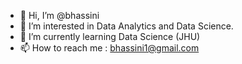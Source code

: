- 👋 Hi, I’m @bhassini
- 👀 I’m interested in Data Analytics and Data Science.
- 🌱 I’m currently learning Data Science (JHU)
- 📫 How to reach me : bhassini1@gmail.com

<!---
bhassini/bhassini is a ✨ special ✨ repository because its `README.md` (this file) appears on your GitHub profile.
You can click the Preview link to take a look at your changes.
--->

